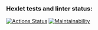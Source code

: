 ### Hexlet tests and linter status:
[![Actions Status](https://github.com/DenK85/python-project-lvl1/workflows/hexlet-check/badge.svg)](https://github.com/DenK85/python-project-lvl1/actions)
[![Maintainability](https://api.codeclimate.com/v1/badges/f0b3198530c47813fe95/maintainability)](https://codeclimate.com/github/DenK85/python-project-lvl1/maintainability)
